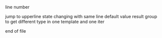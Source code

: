 line number

jump to upperline
state changing with same line
default value
result group to get different type in one template and one iter

end of file
